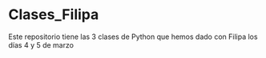 # Clases_Filipa
Este repositorio tiene las 3 clases de Python que hemos dado con Filipa los días 4 y 5 de marzo

